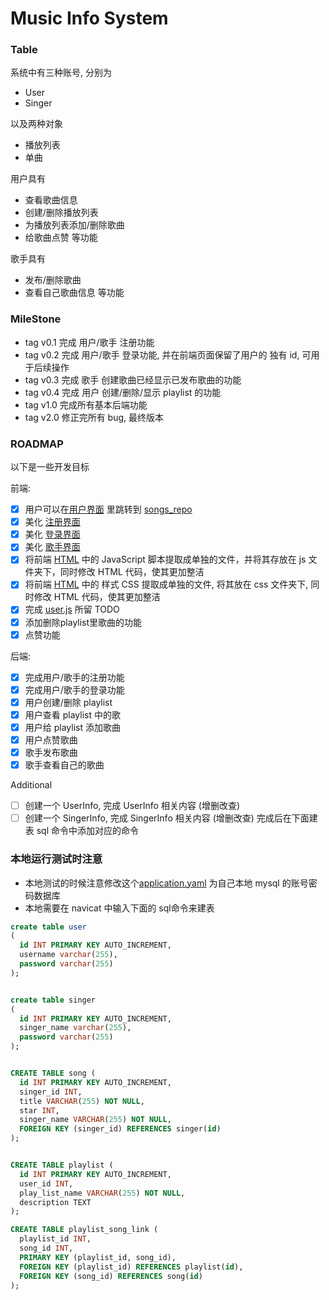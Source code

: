 # Music Info System

### Table

系统中有三种账号, 分别为
- User
- Singer

以及两种对象
- 播放列表
- 单曲

用户具有
- 查看歌曲信息
- 创建/删除播放列表
- 为播放列表添加/删除歌曲
- 给歌曲点赞
等功能

歌手具有
- 发布/删除歌曲
- 查看自己歌曲信息
等功能

### MileStone
- tag v0.1 完成 用户/歌手 注册功能
- tag v0.2 完成 用户/歌手 登录功能, 并在前端页面保留了用户的 独有 id, 可用于后续操作
- tag v0.3 完成 歌手 创建歌曲已经显示已发布歌曲的功能
- tag v0.4 完成 用户 创建/删除/显示 playlist 的功能
- tag v1.0 完成所有基本后端功能
- tag v2.0 修正完所有 bug, 最终版本

### ROADMAP
以下是一些开发目标

前端:
- [x] 用户可以在[用户界面](./src/main/resources/static/user_index.html) 里跳转到 [songs_repo](./src/main/resources/static/songs_repo.html)
- [x] 美化 [注册界面](./src/main/resources/static/register.html)
- [x] 美化 [登录界面](./src/main/resources/static/login.html)
- [x] 美化 [歌手界面](./src/main/resources/static/singer_index.html)
- [x] 将前端 [HTML](./src/main/resources/static) 中的 JavaScript 脚本提取成单独的文件，并将其存放在 js 文件夹下，同时修改 HTML 代码，使其更加整洁
- [x] 将前端 [HTML](./src/main/resources/static) 中的 样式 CSS 提取成单独的文件, 将其放在 css 文件夹下, 同时修改 HTML 代码，使其更加整洁
- [x] 完成 [user.js](./src/main/resources/static/js/user.js) 所留 TODO
- [x] 添加删除playlist里歌曲的功能
- [x] 点赞功能
 
后端:
- [x] 完成用户/歌手的注册功能
- [x] 完成用户/歌手的登录功能
- [x] 用户创建/删除 playlist
- [x] 用户查看 playlist 中的歌
- [x] 用户给 playlist 添加歌曲
- [x] 用户点赞歌曲
- [x] 歌手发布歌曲
- [x] 歌手查看自己的歌曲

Additional
- [ ] 创建一个 UserInfo, 完成 UserInfo 相关内容 (增删改查)
- [ ] 创建一个 SingerInfo, 完成 SingerInfo 相关内容 (增删改查)
完成后在下面建表 sql 命令中添加对应的命令

### 本地运行测试时注意

- 本地测试的时候注意修改这个[application.yaml](./src/main/resources/application.yaml) 为自己本地 mysql 的账号密码数据库
- 本地需要在 navicat 中输入下面的 sql命令来建表

```sql
create table user
(
  id INT PRIMARY KEY AUTO_INCREMENT,
  username varchar(255),
  password varchar(255)
);


create table singer
(
  id INT PRIMARY KEY AUTO_INCREMENT,
  singer_name varchar(255),
  password varchar(255)
);


CREATE TABLE song (
  id INT PRIMARY KEY AUTO_INCREMENT,
  singer_id INT,
  title VARCHAR(255) NOT NULL,
  star INT,
  singer_name VARCHAR(255) NOT NULL,
  FOREIGN KEY (singer_id) REFERENCES singer(id)
);


CREATE TABLE playlist (
  id INT PRIMARY KEY AUTO_INCREMENT,
  user_id INT,
  play_list_name VARCHAR(255) NOT NULL,
  description TEXT
);

CREATE TABLE playlist_song_link (
  playlist_id INT,
  song_id INT,
  PRIMARY KEY (playlist_id, song_id),
  FOREIGN KEY (playlist_id) REFERENCES playlist(id),
  FOREIGN KEY (song_id) REFERENCES song(id)
);
```
